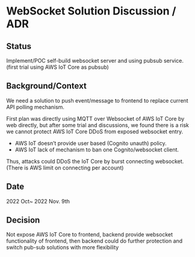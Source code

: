 # WebSocket Solution Discussion / ADR

## Status

Implement/POC self-build websocket server and using pubsub service. (first trial using AWS IoT Core as pubsub)

## Background/Context

We need a solution to push event/message to frontend to replace current API polling mechanism.

First plan was directly using MQTT over Websocket of AWS IoT Core by web directly, but after some trial and discussions, we found there is a risk we cannot protect AWS IoT Core DDoS from exposed websocket entry. 

- AWS IoT doesn’t provide user based (Cognito unauth) policy.
- AWS IoT lack of mechanism to ban one Cognito/websocket client.

Thus, attacks could DDoS the IoT Core by burst connecting websocket.  (There is AWS limit on connecting per account)

## Date

2022 Oct~ 2022 Nov. 9th

## Decision

Not expose AWS IoT Core to frontend, backend provide websocket functionality of frontend, then backend could do further protection and switch pub-sub solutions with more flexibility